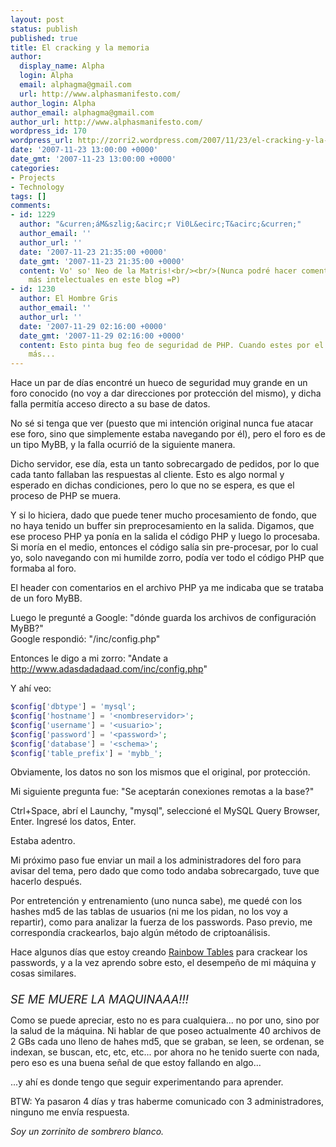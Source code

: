 ```yaml
---
layout: post
status: publish
published: true
title: El cracking y la memoria
author:
  display_name: Alpha
  login: Alpha
  email: alphagma@gmail.com
  url: http://www.alphasmanifesto.com/
author_login: Alpha
author_email: alphagma@gmail.com
author_url: http://www.alphasmanifesto.com/
wordpress_id: 170
wordpress_url: http://zorri2.wordpress.com/2007/11/23/el-cracking-y-la-memoria/
date: '2007-11-23 13:00:00 +0000'
date_gmt: '2007-11-23 13:00:00 +0000'
categories:
- Projects
- Technology
tags: []
comments:
- id: 1229
  author: "&curren;áM&szlig;&acirc;r Vi0L&ecirc;T&acirc;&curren;"
  author_email: ''
  author_url: ''
  date: '2007-11-23 21:35:00 +0000'
  date_gmt: '2007-11-23 21:35:00 +0000'
  content: Vo' so' Neo de la Matris!<br/><br/>(Nunca podré hacer comentarios
    más intelectuales en este blog =P)
- id: 1230
  author: El Hombre Gris
  author_email: ''
  author_url: ''
  date: '2007-11-29 02:16:00 +0000'
  date_gmt: '2007-11-29 02:16:00 +0000'
  content: Esto pinta bug feo de seguridad de PHP. Cuando estes por el msn te pregunto
    más...
---
```


Hace un par de días encontré un hueco de seguridad muy grande en un foro conocido (no voy a dar direcciones por protección del mismo), y dicha falla permitía acceso directo a su base de datos.

No sé si tenga que ver (puesto que mi intención original nunca fue atacar ese foro, sino que simplemente estaba navegando por él), pero el foro es de un tipo MyBB, y la falla ocurrió de la siguiente manera.

Dicho servidor, ese día, esta un tanto sobrecargado de pedidos, por lo que cada tanto fallaban las respuestas al cliente. Esto es algo normal y esperado en dichas condiciones, pero lo que no se espera, es que el proceso de PHP se muera.

Y si lo hiciera, dado que puede tener mucho procesamiento de fondo, que no haya tenido un buffer sin preprocesamiento en la salida. Digamos, que ese proceso PHP ya ponía en la salida el código PHP y luego lo procesaba. Si moría en el medio, entonces el código salía sin pre-procesar, por lo cual yo, solo navegando con mi humilde zorro, podía ver todo el código PHP que formaba al foro.

El header con comentarios en el archivo PHP ya me indicaba que se trataba de un foro MyBB.

Luego le pregunté a Google: "dónde guarda los archivos de configuración MyBB?"<br />Google respondió: "/inc/config.php"

Entonces le digo a mi zorro: "Andate a http://www.adasdadadaad.com/inc/config.php"

Y ahí veo:

```php
$config['dbtype'] = 'mysql';
$config['hostname'] = '<nombreservidor>';
$config['username'] = '<usuario>';
$config['password'] = '<password>';
$config['database'] = '<schema>';
$config['table_prefix'] = 'mybb_';
```

Obviamente, los datos no son los mismos que el original, por protección.

Mi siguiente pregunta fue: "Se aceptarán conexiones remotas a la base?"

Ctrl+Space, abrí el Launchy, "mysql", seleccioné el MySQL Query Browser, Enter. Ingresé los datos, Enter.

Estaba adentro.

Mi próximo paso fue enviar un mail a los administradores del foro para avisar del tema, pero dado que como todo andaba sobrecargado, tuve que hacerlo después.

Por entretención y entrenamiento (uno nunca sabe), me quedé con los hashes md5 de las tablas de usuarios (ni me los pidan, no los voy a repartir), como para analizar la fuerza de los passwords. Paso previo, me correspondía crackearlos, bajo algún método de criptoanálisis.

Hace algunos días que estoy creando <a href="http://en.wikipedia.org/wiki/Rainbow_tables">Rainbow Tables</a> para crackear los passwords, y a la vez aprendo sobre esto, el desempeño de mi máquina y cosas similares.<br /><span style="font-style:italic;font-size:130%;"><br />SE ME MUERE LA MAQUINAAA!!!</span>

Como se puede apreciar, esto no es para cualquiera... no por uno, sino por la salud de la máquina. Ni hablar de que poseo actualmente 40 archivos de 2 GBs cada uno lleno de hahes md5, que se graban, se leen, se ordenan, se indexan, se buscan, etc, etc, etc... por ahora no he tenido suerte con nada, pero eso es una buena señal de que estoy fallando en algo...

...y ahí es donde tengo que seguir experimentando para aprender.

BTW: Ya pasaron 4 días y tras haberme comunicado con 3 administradores, ninguno me envía respuesta.

_Soy un zorrinito de sombrero blanco._
